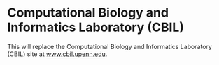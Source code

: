 # Computational Biology and Informatics Laboratory (CBIL)
This will replace the Computational Biology and Informatics Laboratory (CBIL) site at www.cbil.upenn.edu.
